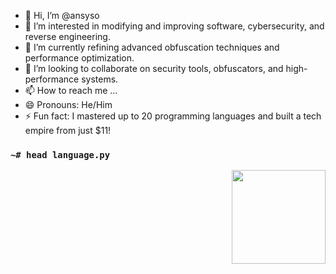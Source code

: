 - 👋 Hi, I’m @ansyso
- 👀 I’m interested in modifying and improving software, cybersecurity, and reverse engineering.
- 🌱 I’m currently refining advanced obfuscation techniques and performance optimization.
- 💞️ I’m looking to collaborate on security tools, obfuscators, and high-performance systems.
- 📫 How to reach me ...
- 😄 Pronouns: He/Him
- ⚡ Fun fact: I mastered up to 20 programming languages and built a tech empire from just $11!

<!---
ansyso/ansyso is a ✨ special ✨ repository because its `README.md` (this file) appears on your GitHub profile.
You can click the Preview link to take a look at your changes.
--->

<!-- Languages -->
### `~# head language.py`
<a href="#"><img align="right" height=150 src="https://github-readme-stats.vercel.app/api/top-langs/?username=ansyso&layout=compact&theme=react&hide=html,css&hide_border=true&card_width=380&hide_title=true&langs_count=20"></a>


<br/>

